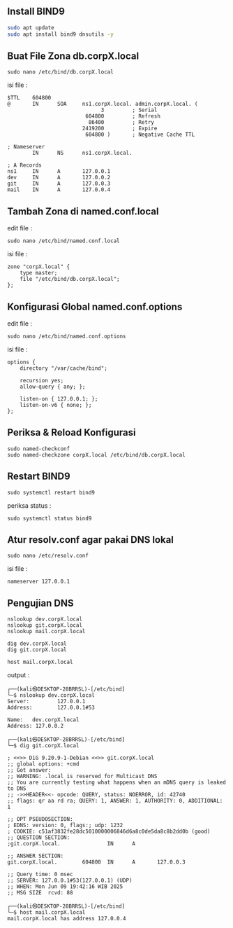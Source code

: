 ## Install BIND9
```bash
sudo apt update
sudo apt install bind9 dnsutils -y
```
## Buat File Zona db.corpX.local
```
sudo nano /etc/bind/db.corpX.local
```
isi file :
```
$TTL    604800
@       IN      SOA     ns1.corpX.local. admin.corpX.local. (
                              3         ; Serial
                         604800         ; Refresh
                          86400         ; Retry
                        2419200         ; Expire
                         604800 )       ; Negative Cache TTL

; Nameserver
        IN      NS      ns1.corpX.local.

; A Records
ns1     IN      A       127.0.0.1
dev     IN      A       127.0.0.2
git     IN      A       127.0.0.3
mail    IN      A       127.0.0.4
```
## Tambah Zona di named.conf.local
edit file :
```
sudo nano /etc/bind/named.conf.local
```
isi file :
```
zone "corpX.local" {
    type master;
    file "/etc/bind/db.corpX.local";
};
```

## Konfigurasi Global named.conf.options
edit file :
```
sudo nano /etc/bind/named.conf.options
```
isi file :
```
options {
    directory "/var/cache/bind";

    recursion yes;
    allow-query { any; };

    listen-on { 127.0.0.1; };
    listen-on-v6 { none; };
};
```
## Periksa & Reload Konfigurasi
```
sudo named-checkconf
sudo named-checkzone corpX.local /etc/bind/db.corpX.local
```
## Restart BIND9
```
sudo systemctl restart bind9
```
periksa status :
```
sudo systemctl status bind9
```

## Atur resolv.conf agar pakai DNS lokal
```
sudo nano /etc/resolv.conf
```
isi file :
```
nameserver 127.0.0.1
```
## Pengujian DNS
```
nslookup dev.corpX.local
nslookup git.corpX.local
nslookup mail.corpX.local

dig dev.corpX.local
dig git.corpX.local

host mail.corpX.local
```
output :
```
┌──(kali㉿DESKTOP-28BRRSL)-[/etc/bind]
└─$ nslookup dev.corpX.local
Server:         127.0.0.1
Address:        127.0.0.1#53

Name:   dev.corpX.local
Address: 127.0.0.2

┌──(kali㉿DESKTOP-28BRRSL)-[/etc/bind]
└─$ dig git.corpX.local

; <<>> DiG 9.20.9-1-Debian <<>> git.corpX.local
;; global options: +cmd
;; Got answer:
;; WARNING: .local is reserved for Multicast DNS
;; You are currently testing what happens when an mDNS query is leaked to DNS
;; ->>HEADER<<- opcode: QUERY, status: NOERROR, id: 42740
;; flags: qr aa rd ra; QUERY: 1, ANSWER: 1, AUTHORITY: 0, ADDITIONAL: 1

;; OPT PSEUDOSECTION:
; EDNS: version: 0, flags:; udp: 1232
; COOKIE: c51af3832fe28dc5010000006846d6a8c0de5da8c8b2dd0b (good)
;; QUESTION SECTION:
;git.corpX.local.               IN      A

;; ANSWER SECTION:
git.corpX.local.        604800  IN      A       127.0.0.3

;; Query time: 0 msec
;; SERVER: 127.0.0.1#53(127.0.0.1) (UDP)
;; WHEN: Mon Jun 09 19:42:16 WIB 2025
;; MSG SIZE  rcvd: 88

┌──(kali㉿DESKTOP-28BRRSL)-[/etc/bind]
└─$ host mail.corpX.local
mail.corpX.local has address 127.0.0.4
```